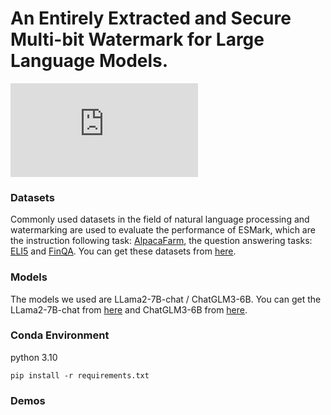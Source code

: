 # An Entirely Extracted and Secure Multi-bit Watermark for Large Language Models.

![1](https://github.com/SecureWatermarkforLLM/ESMark/tree/main/Figures/fig1.pdf)

### Datasets

Commonly used datasets in the field of natural language processing and watermarking are used to evaluate the performance of ESMark, which are the instruction following task: [AlpacaFarm](https://github.com/tatsu-lab/alpaca_farm), the question answering tasks: [ELI5](https://github.com/facebookresearch/ELI5) and [FinQA](https://sites.google.com/view/fiqa/home). You can get these datasets from [here](https://github.com/THU-KEG/WaterBench/tree/main/data/WaterBench).


### Models

The models we used are LLama2-7B-chat / ChatGLM3-6B. You can get the LLama2-7B-chat from [here](https://huggingface.co/meta-llama/Llama-2-7b-chat-hf) and ChatGLM3-6B from [here](https://huggingface.co/THUDM/chatglm3-6b).


### Conda Environment
python 3.10

`pip install -r requirements.txt`


### **Demos**







